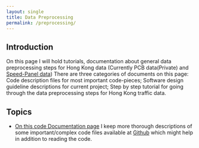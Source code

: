 ```yaml
---
layout: single
title: Data Preprocessing
permalink: /preprocessing/
---
```


## Introduction

On this page I will hold tutorials, documentation about general data preprocessing steps for Hong Kong data (Currently PCB data(Private) and [Speed-Panel data](https://data.gov.hk/en-data/dataset/hk-td-tis-speed-map-panels))
There are three categories of documents on this page: Code description files for most important code-pieces; Software design guideline descriptions for current project; Step by step tutorial for going through 
the data preprocessing steps for Hong Kong traffic data. 

## Topics

+ [On this code Documentation page]({{page.url}}code) I keep more thorough descriptions of some important/complex 
code files available at [Github](https://github.com/AndresNamm/) which might help in addition to reading the code.


 
